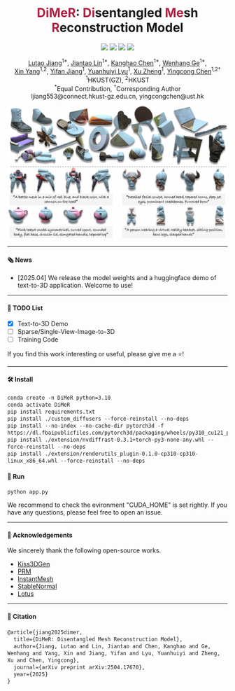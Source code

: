 <div align="center">
  
<h1 class="title is-1 publication-title"><span style="color: #AE2142;">DiMeR</span>: <span style="color: #AE2142;">Di</span>sentangled <span style="color: #AE2142;">Me</span>sh <span style="color: #AE2142;">R</span>econstruction Model</h1>

<a href="https://lutao2021.github.io/DiMeR_page/"><img src="https://img.shields.io/badge/Project_Page-DiMeR-EA3A97"></a>
<a href="https://arxiv.org/abs/2504.17670"><img src="https://img.shields.io/badge/ArXiv-2504.17670-brightgreen"></a> 
<a href="https://huggingface.co/LutaoJiang/DiMeR"><img src="https://img.shields.io/badge/%F0%9F%A4%97%20Model%20Card-Huggingface-blue"></a>
<a href="https://huggingface.co/spaces/LTT/DiMeR"><img src="https://img.shields.io/badge/%F0%9F%A4%97%20Gradio%20Demo-Huggingface-orange"></a>

<div class="is-size-5 publication-authors">
  <span class="author-block">
    <a href="https://lutao2021.github.io">Lutao Jiang</a><sup>1*</sup>,</span>
  <span class="author-block">
    <a href="https://ltt-o.github.io/JiantaoLin.github.io/">Jiantao Lin</a><sup>1*</sup>,</span>
  <span class="author-block">
    <a href="https://khao123.github.io/">Kanghao Chen</a><sup>1*</sup>,</span>
  <span class="author-block">
    <a href="https://g3956.github.io/wenhangge.github.io/">Wenhang Ge</a><sup>1*</sup>,</span>
  <br>
  <span class="author-block">
    <a href="https://abnervictor.github.io/2023/06/12/Academic-Self-Intro.html">Xin Yang</a><sup>1,2</sup>,</span>
  <span class="author-block">
    <a href="#">Yifan Jiang</a><sup>1</sup>,</span>
  <span class="author-block">
    <a href="https://qc-ly.github.io/">Yuanhuiyi Lyu</a><sup>1</sup>,</span>
  <span class="author-block">
    <a href="https://zhengxujosh.github.io/">Xu Zheng</a><sup>1</sup>,</span>
  <span class="author-block">
    <a href="https://www.yingcong.me/">Yingcong Chen</a><sup>1,2†</sup></span>
</div>

<div class="is-size-5 publication-authors">
  <span class="author-block"><sup>1</sup>HKUST(GZ),</span>
  <span class="author-block"><sup>2</sup>HKUST</span>
</div>

<div class="is-size-5 publication-authors">
  <span class="author-block"><sup>*</sup>Equal Contribution,</span>
  <span class="author-block"><sup>†</sup>Corresponding Author</span>
</div>

<div class="is-size-5 publication-authors">
  <span class="author-block">ljiang553@connect.hkust-gz.edu.cn,</span>
  <span class="author-block">yingcongchen@ust.hk</span>
</div>

</div>


![teaser](./assets/teaser.png)

---

#### 🗞️ News
* [2025.04] We release the model weights and a huggingface demo of text-to-3D application. Welcome to use!

---

#### 🚩 TODO List
- [x] Text-to-3D Demo
- [ ] Sparse/Single-View-Image-to-3D
- [ ] Training Code

If you find this work interesting or useful, please give me a ⭐!

---

#### 🛠️ Install
```
conda create -n DiMeR python=3.10
conda activate DiMeR
pip install requirements.txt
pip install ./custom_diffusers --force-reinstall --no-deps
pip install --no-index --no-cache-dir pytorch3d -f https://dl.fbaipublicfiles.com/pytorch3d/packaging/wheels/py310_cu121_pyt240/download.html
pip install ./extension/nvdiffrast-0.3.1+torch-py3-none-any.whl --force-reinstall --no-deps
pip install ./extension/renderutils_plugin-0.1.0-cp310-cp310-linux_x86_64.whl --force-reinstall --no-deps
```

#### 🤗 Run

```
python app.py
```
We recommend to check the evironment "CUDA_HOME" is set rightly.
If you have any questions, please feel free to open an issue.

---
#### 🌹 Acknowledgements

We sincerely thank the following open-source works.

* [Kiss3DGen](https://github.com/EnVision-Research/Kiss3DGen)
* [PRM](https://github.com/g3956/PRM)
* [InstantMesh](https://github.com/TencentARC/InstantMesh)
* [StableNormal](https://github.com/Stable-X/StableNormal)
* [Lotus](https://github.com/EnVision-Research/Lotus)

---
#### 📕 Citation

```
@article{jiang2025dimer,
  title={DiMeR: Disentangled Mesh Reconstruction Model},
  author={Jiang, Lutao and Lin, Jiantao and Chen, Kanghao and Ge, Wenhang and Yang, Xin and Jiang, Yifan and Lyu, Yuanhuiyi and Zheng, Xu and Chen, Yingcong},
  journal={arXiv preprint arXiv:2504.17670},
  year={2025}
}
```
